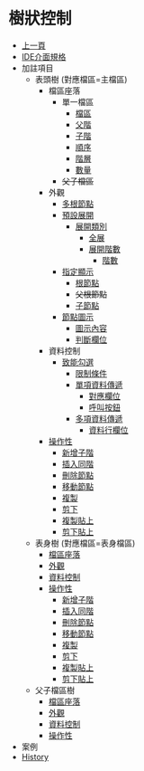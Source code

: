# 樹狀控制
* [上一頁](../README.md)
* [IDE介面規格]()
* 加註項目
    * 表頭樹 (對應檔區=主檔區)
        * 檔區座落
            * 單一檔區
                * [檔區](head.md#alias)
                * [父階](head.md#alias-parent)
                * [子階](head.md#alias-self)
                * [順序](head.md#alias-seq)
                * [階層](head.md#alias-level)
                * [數量](head.md#alias-childqty)
            * ~~父子檔區~~
        * 外觀
            * [多根節點](head.md#multiroot)
            * [預設展開](head.md#expand)
                * [展開類別](head.md#expandtype)
                    * [全展](head.md#expand-all)
                    * [展開階數](head.md#expand-level)
                        * [階數](head.md#expand-level-level)
            * [指定顯示](head.md#nodename)
                * [根節點](head.md#nodename-root)
                * ~~父根節點~~
                * [子節點](head.md#nodename-self)
            * [節點圖示](head.md#icon)
                * [圖示內容](head.md#icon-icon)
                * [判斷欄位](head.md#icon-sourcefield)
        * 資料控制
            * [致能勾選](head.md#checkbox)
                * [限制條件](head.md#checkbox-valid)
                * [單項資料傳遞](head.md#checkbox-sourcefield)
                    * [對應欄位](head.md#checkbox-sourcefield-field)
                    * [呼叫按鈕](head.md#checkbox-sourcefield-click)
                * [多項資料傳遞](head.md#checkbox-mutitag)
                    * [資料行欄位](head.md#checkbox-mutitag-field)
        * [操作性](head.md#edit)
            * [新增子階](head.md#edit-appendchild)
            * [插入同階](head.md#edit-insertsibling)
            * [刪除節點](head.md#edit-delete)
            * [移動節點](head.md#edit-swap)
            * [複製](head.md#edit-copy)
            * [剪下](head.md#edit-cut)
            * [複製貼上](head.md#edit-copypaste)
            * [剪下貼上](head.md#edit-cutpaste)        
    * 表身樹 (對應檔區=表身檔區)
        * [檔區座落](body.md#body-alias)
        * [外觀](body.md#body-exterior)
        * [資料控制](body.md#body-datacontrol)
        * [操作性](body.md#body-edit)    
            * [新增子階](body.md#body-edit-appendchild)
            * [插入同階](body.md#body-edit-insertsibling)
            * [刪除節點](body.md#body-edit-delete)
            * [移動節點](body.md#body-edit-swap)
            * [複製](body.md#body-edit-copy)
            * [剪下](body.md#body-edit-cut)
            * [複製貼上](body.md#body-edit-copypaste)
            * [剪下貼上](body.md#body-edit-cutpaste)
    * 父子檔區樹
        * [檔區座落](bom.md#bom-alias)
        * [外觀](bom.md#bom-exterior)
        * [資料控制](bom.md#bom-datacontrol)
        * [操作性](bom.md#bom-edit)    
* 案例
* [History](history.md)

